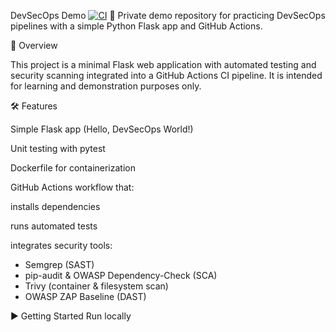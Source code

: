 DevSecOps Demo
[![CI](https://github.com/FxMoonie/devsecops-demo/actions/workflows/ci.yml/badge.svg?branch=master)](https://github.com/FxMoonie/devsecops-demo/actions/workflows/ci.yml?query=branch%3Amaster)
🚀 Private demo repository for practicing DevSecOps pipelines with a simple Python Flask app and GitHub Actions.

📌 Overview

This project is a minimal Flask web application with automated testing and security scanning integrated into a GitHub Actions CI pipeline.
It is intended for learning and demonstration purposes only.

🛠️ Features

Simple Flask app (Hello, DevSecOps World!)

Unit testing with pytest

Dockerfile for containerization

GitHub Actions workflow that:

installs dependencies

runs automated tests

integrates security tools:
- Semgrep (SAST)
- pip-audit & OWASP Dependency-Check (SCA)
- Trivy (container & filesystem scan)
- OWASP ZAP Baseline (DAST)

▶️ Getting Started
Run locally
